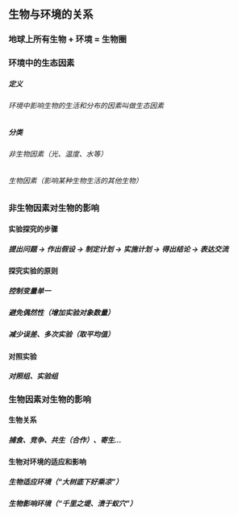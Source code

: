 ## 生物与环境的关系
### 地球上所有生物 + 环境 = 生物圈
### 环境中的生态因素
##### 定义
###### 环境中影响生物的生活和分布的因素叫做生态因素
##### 分类
###### 非生物因素（光、温度、水等）
###### 生物因素（影响某种生物生活的其他生物）
### 非生物因素对生物的影响
#### 实验探究的步骤
##### 提出问题 -> 作出假设 -> 制定计划 -> 实施计划 -> 得出结论 -> 表达交流
#### 探究实验的原则
##### 控制变量单一
##### 避免偶然性（增加实验对象数量）
##### 减少误差、多次实验（取平均值）
#### 对照实验
##### 对照组、实验组
### 生物因素对生物的影响
#### 生物关系
##### 捕食、竞争、共生（合作）、寄生...
#### 生物对环境的适应和影响
##### 生物适应环境（“大树底下好乘凉”）
##### 生物影响环境（“千里之堤、溃于蚁穴”）
